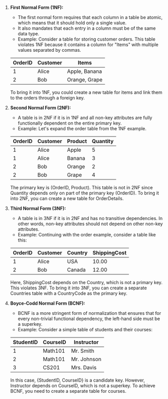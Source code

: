 1. **First Normal Form (1NF):**
   - The first normal form requires that each column in a table be atomic, which means that it should hold only a single value.
   - It also mandates that each entry in a column must be of the same data type.
   - Example: Consider a table for storing customer orders. This table violates 1NF because it contains a column for "Items" with multiple values separated by commas.
   
   | OrderID | Customer | Items            |
   | ------- | -------- | ---------------- |
   | 1      | Alice    | Apple, Banana    |
   | 2      | Bob      | Orange, Grape    |

   To bring it into 1NF, you could create a new table for items and link them to the orders through a foreign key.

2. **Second Normal Form (2NF):**
   - A table is in 2NF if it is in 1NF and all non-key attributes are fully functionally dependent on the entire primary key.
   - Example: Let's expand the order table from the 1NF example. 

   | OrderID | Customer | Product  | Quantity |
   | ------- | -------- | -------- | -------- |
   | 1      | Alice    | Apple    | 5        |
   | 1      | Alice    | Banana   | 3        |
   | 2      | Bob      | Orange   | 2        |
   | 2      | Bob      | Grape    | 4        |

   The primary key is (OrderID, Product). This table is not in 2NF since Quantity depends only on part of the primary key (OrderID). To bring it into 2NF, you can create a new table for OrderDetails.

3. **Third Normal Form (3NF):**
   - A table is in 3NF if it is in 2NF and has no transitive dependencies. In other words, non-key attributes should not depend on other non-key attributes.
   - Example: Continuing with the order example, consider a table like this:

   | OrderID | Customer | Country | ShippingCost |
   | ------- | -------- | ------- | ------------ |
   | 1      | Alice    | USA     | 10.00        |
   | 2      | Bob      | Canada  | 12.00        |

   Here, ShippingCost depends on the Country, which is not a primary key. This violates 3NF. To bring it into 3NF, you can create a separate Countries table with a CountryCode as the primary key.

4. **Boyce-Codd Normal Form (BCNF):**
   - BCNF is a more stringent form of normalization that ensures that for every non-trivial functional dependency, the left-hand side must be a superkey.
   - Example: Consider a simple table of students and their courses:

   | StudentID | CourseID | Instructor |
   | --------- | -------- | ---------- |
   | 1         | Math101  | Mr. Smith  |
   | 2         | Math101  | Mr. Johnson |
   | 3         | CS201    | Mrs. Davis  |

   In this case, {StudentID, CourseID} is a candidate key. However, Instructor depends on CourseID, which is not a superkey. To achieve BCNF, you need to create a separate table for courses.